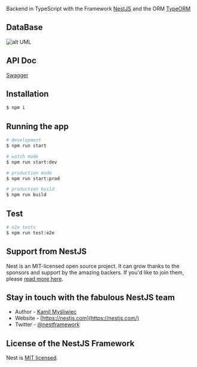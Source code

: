 Backend in TypeScript with the Framework [NestJS](https://nestjs.com/) and the ORM [TypeORM](https://typeorm.io/#/)

## DataBase

![alt UML](https://raw.githubusercontent.com/kingdomflo/Amarrons/main/Amarrons_Backend/out/plantUml/class/class.png)

## API Doc

[Swagger](https://amarrons.com/api/)

## Installation

```bash
$ npm i
```

## Running the app

```bash
# development
$ npm run start

# watch mode
$ npm run start:dev

# production mode
$ npm run start:prod

# production build
$ npm run build
```

## Test

```bash
# e2e tests
$ npm run test:e2e
```

## Support from NestJS

Nest is an MIT-licensed open source project. It can grow thanks to the sponsors and support by the amazing backers. If you'd like to join them, please [read more here](https://docs.nestjs.com/support).

## Stay in touch with the fabulous NestJS team

- Author - [Kamil Myśliwiec](https://kamilmysliwiec.com)
- Website - [https://nestjs.com](https://nestjs.com/)
- Twitter - [@nestframework](https://twitter.com/nestframework)

## License of the NestJS Framework

Nest is [MIT licensed](LICENSE).
